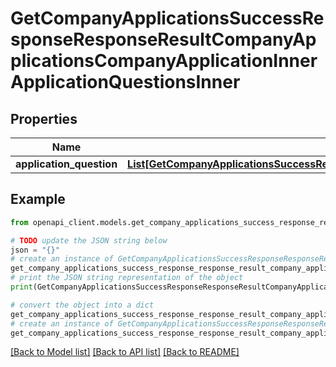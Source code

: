# GetCompanyApplicationsSuccessResponseResponseResultCompanyApplicationsCompanyApplicationInnerApplicationQuestionsInner


## Properties

Name | Type | Description | Notes
------------ | ------------- | ------------- | -------------
**application_question** | [**List[GetCompanyApplicationsSuccessResponseResponseResultCompanyApplicationsCompanyApplicationInnerApplicationQuestionsInnerApplicationQuestionInner]**](GetCompanyApplicationsSuccessResponseResponseResultCompanyApplicationsCompanyApplicationInnerApplicationQuestionsInnerApplicationQuestionInner.md) |  | 

## Example

```python
from openapi_client.models.get_company_applications_success_response_response_result_company_applications_company_application_inner_application_questions_inner import GetCompanyApplicationsSuccessResponseResponseResultCompanyApplicationsCompanyApplicationInnerApplicationQuestionsInner

# TODO update the JSON string below
json = "{}"
# create an instance of GetCompanyApplicationsSuccessResponseResponseResultCompanyApplicationsCompanyApplicationInnerApplicationQuestionsInner from a JSON string
get_company_applications_success_response_response_result_company_applications_company_application_inner_application_questions_inner_instance = GetCompanyApplicationsSuccessResponseResponseResultCompanyApplicationsCompanyApplicationInnerApplicationQuestionsInner.from_json(json)
# print the JSON string representation of the object
print(GetCompanyApplicationsSuccessResponseResponseResultCompanyApplicationsCompanyApplicationInnerApplicationQuestionsInner.to_json())

# convert the object into a dict
get_company_applications_success_response_response_result_company_applications_company_application_inner_application_questions_inner_dict = get_company_applications_success_response_response_result_company_applications_company_application_inner_application_questions_inner_instance.to_dict()
# create an instance of GetCompanyApplicationsSuccessResponseResponseResultCompanyApplicationsCompanyApplicationInnerApplicationQuestionsInner from a dict
get_company_applications_success_response_response_result_company_applications_company_application_inner_application_questions_inner_from_dict = GetCompanyApplicationsSuccessResponseResponseResultCompanyApplicationsCompanyApplicationInnerApplicationQuestionsInner.from_dict(get_company_applications_success_response_response_result_company_applications_company_application_inner_application_questions_inner_dict)
```
[[Back to Model list]](../README.md#documentation-for-models) [[Back to API list]](../README.md#documentation-for-api-endpoints) [[Back to README]](../README.md)


